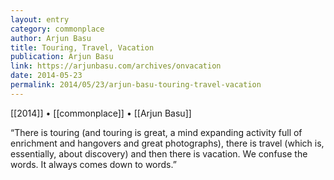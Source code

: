 ```yaml
---
layout: entry
category: commonplace
author: Arjun Basu
title: Touring, Travel, Vacation
publication: Arjun Basu
link: https://arjunbasu.com/archives/onvacation
date: 2014-05-23
permalink: 2014/05/23/arjun-basu-touring-travel-vacation
---
```


[[2014]] • [[commonplace]] • [[Arjun Basu]]

“There is touring (and touring is great, a mind expanding activity full of enrichment and hangovers and great photographs), there is travel (which is, essentially, about discovery) and then there is vacation. We confuse the words. It always comes down to words.”
